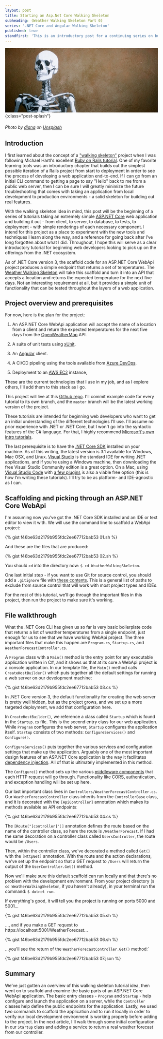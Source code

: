 ```yaml
---
layout: post
title: Starting an Asp.Net Core Walking Skeleton
subheading: (Weather Walking Skeleton Part 0)
series: '.NET Core and Angular Walking Skeleton'
published: true
standfirst: 'This is an introductory post for a continuing series on building up a DotNetCore and Angular web application end-to-end.'
---
```


![Walking Skeleton](/assets/img/2020-06-11/splash.jpg){:class="post-splash"}

###### Photo by [diana](https://unsplash.com/@thisistherealdiana?utm_source=unsplash&utm_medium=referral&utm_content=creditCopyText) on [Unsplash](https://unsplash.com/s/photos/skeleton?utm_source=unsplash&utm_medium=referral&utm_content=creditCopyText)

## Introduction

I first learned about the concept of a ["walking skeleton"](http://alistair.cockburn.us/index.php/Walking_skeleton) project when I was following Michael Hartl's excellent [Ruby on Rails tutorial](https://www.railstutorial.org/book/beginning#sec-the_hello_application). One of my favorite learning tools was an introductory chapter that builds out the simplest possible iteration of a Rails project from start to deployment in order to see the process of developing a web application end-to-end. If I can go from an initial CLI command to getting a page to say "Hello" back to me from a public web server, then I can be sure I will greatly minimize the future troubleshooting that comes with taking an application from local development to production environments - a solid skeleton for building out real features.

With the walking skeleton idea in mind, this post will be the beginning of a series of tutorials taking an extremely simple [ASP.NET Core](https://docs.microsoft.com/en-us/aspnet/core/?view=aspnetcore-3.1) web application and building it out - from client, to server, to database, to tests, to deployment - with simple renderings of each necessary component. I intend for this project as a place to experiment with the new tools and techniques I learn along the way, and a reference for going back after I've long forgotten about what I did. Throughout, I hope this will serve as a clear introductory tutorial for beginning web developers looking to pick up on the offerings from the .NET ecosystem.

As of .NET Core version 3, the scaffold code for an ASP.NET Core WebApi project produces a simple endpoint that returns a set of temperatures. The [Weather Walking Skeleton](https://github.com/jsheridanwells/WeatherWalkingSkeleton) will take this scaffold and turn it into an API that accepts a location and returns the expected temperature for the next five days. Not an interesting requirement at all, but it provides a simple unit of functionality that can be tested throughout the layers of a web application. 

## Project overview and prerequisites

For now, here is the plan for the project:

1. An ASP.NET Core WebApi application will accept the name of a location from a client and return the expected temperatures for the next five days from the [OpenWeatherMap](https://openweathermap.org/api) API.

1. A suite of unit tests using [xUnit](https://xunit.net/).

1. An [Angular](https://angular.io/) client.

1. A CI/CD pipeling using the tools available from [Azure DevOps](https://azure.microsoft.com/en-us/services/devops/).

1. Deployment to an [AWS EC2](https://aws.amazon.com/ec2/) instance,

These are the current technologies that I use in my job, and as I explore others, I'll add them to this stack as I go.

This project will live at this [Github repo](https://github.com/jsheridanwells/WeatherWalkingSkeleton). I'll commit example code for every tutorial to its own branch, and the `master` branch will be the latest working version of the project.

These tutorials are intended for beginning web developers who want to get an initial understanding of the different technologies I'll use. I'll assume no prior experience with .NET or .NET Core, but I won't go into the syntactic features of the C# language. For that, I highly recommend [Microsoft's own intro tutorials](https://docs.microsoft.com/en-us/dotnet/csharp/tutorials/intro-to-csharp/).

The last prerequisite is to have the [.NET Core SDK](https://dotnet.microsoft.com/download/dotnet-core) installed on your machine. As of this writing, the latest version is 3.1 available for Windows, Mac OSX, and Linux. [Visual Studio](https://visualstudio.microsoft.com/downloads/) is the standard IDE for writing .NET applications, and if you're using a Windows machine, then downloading the free Visual Studio Community edition is a great option. On a Mac, using [Visual Studio Code](https://code.visualstudio.com/) with [a few plugins](https://code.visualstudio.com/docs/languages/csharp) is also a viable free option (this is how I'm writing these tutorials). I'll try to be as platform- and IDE-agnostic as I can.

## Scaffolding and picking through an ASP.NET Core WebApi

I'm assuming now you've got the .NET Core SDK installed and an IDE or text editor to view it with. We will use the command line to scaffold a WebApi project:

{% gist f46be63d2179b955fdc2ee67712bab53 01.sh %}

And these are the files that are produced:

{% gist f46be63d2179b955fdc2ee67712bab53 02.sh %}

You should `cd` into the directory now: `$ cd WeatherWalkingSkeleton`.

One last initial step - if you want to use Git for source control, you should add a `.gitignore` file with [these contents](https://github.com/github/gitignore/blob/master/VisualStudio.gitignore). This is a general list of paths to exclude from source control that will work with most project types and IDEs.

For the rest of this tutorial, we'll go through the important files in this project, then run the project to make sure it's working.

## File walkthrough

What the .NET Core CLI has given us so far is very basic boilerplate code that returns a list of weather temperatures from a single endpoint, just enough for us to see that we have working WebApi project. The three important files that make this happen are `Program.cs`, `Startup.cs`, and `WeatherForecastController.cs`.

A `Program` class with a `Main()` method is the entry point for any executable application written in C#, and it shows us that at its core a WebApi project is a console application. In our template file, the `Main()` method calls `CreateHostBuilder()` which puts together all the default settings for running a web server on our development machine:

{% gist f46be63d2179b955fdc2ee67712bab53 03.cs %}

In .NET Core version 3, the default functionality for creating the web server is pretty well hidden, but as the project grows, and we set up a more targeted deployment, we add that configuration here.

In `CreateHostBuilder()`, we reference a class called `Startup` which is found in the `Startup.cs` file. This is the second entry class for our web application. While `Program` configures the web server, `Startup` configures the application itself. `Startup` consists of two methods: `ConfigureServices()` and `Configure()`.

`ConfigureServices()` puts together the various services and configuration settings that make up the application. Arguably one of the most important design features of an ASP.NET Core application is the way it facilitates [dependency injection](https://stackify.com/dependency-injection-c-sharp/). All of that is ultimately implemented in this method.

The `Configure()` method sets up the various [middleware components](https://docs.microsoft.com/en-us/aspnet/core/fundamentals/middleware/?view=aspnetcore-3.1) that each HTTP request will go through. Functionality like CORS, authentication, and exception handling will be set up here.

Our last important class lives in `Controllers/WeatherForecastController.cs`. Our `WeatherForecastController` class inherits from the `ControllerBase` class, and it is decorated with the `[ApiController]` annotation which makes its methods available as API endpoints:

{% gist f46be63d2179b955fdc2ee67712bab53 04.cs %}

The `[Route("[controller]")]` annotation defines the route based on the name of the controller class, so here the route is `/WeatherForecast`. If I had the same decoration on a controller class called `UsersController`, the route would be `/Users`.

Then, within the controller class, we've decorated a method called `Get()` with the `[HttpGet]` annotation. With the route and the action declarations, we've set up the endpoint so that a GET request to `/Users` will return the output of the `UserController.Get()` method.

Now we'll make sure this default scaffold can run locally and that there's no problem with the development environment. From your project directory (`$ cd WeatherWalkingSkeleton`, if you haven't already), in your terminal run the command: `$ dotnet run`.

If everything's good, it will tell you the project is running on ports 5000 and 5001...

{% gist f46be63d2179b955fdc2ee67712bab53 05.sh %}

..., and if you make a GET request to https://localhost:5001/WeatherForecast... 

{% gist f46be63d2179b955fdc2ee67712bab53 06.sh %}

...you'll see the return of the `WeatherForecastController.Get()` method:`

{% gist f46be63d2179b955fdc2ee67712bab53 07.json %}

## Summary
We've just gotten an overview of this walking skeleton tutorial idea, then went on to scaffold and examine the basic parts of an ASP.NET Core WebApi application. The basic entry classes - `Program` and `Startup` - help configure and launch the application on a server, while the `Controller` classes help define the public endpoints for the application. Lastly, we used two commands to scaffold the application and to run it locally in order to verify our local development environment is working properly before adding to the project. In the next article, I'll walk through some initial configuration in our `Startup` class and adding a service to return a real weather forecast from our controller.
